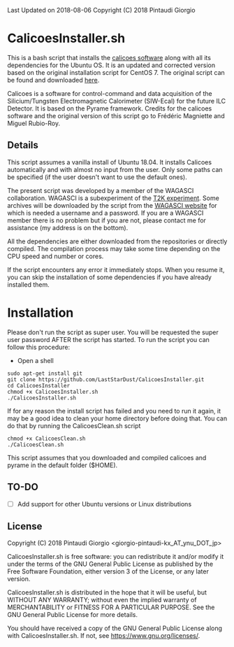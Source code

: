 Last Updated on 2018-08-06
Copyright (C) 2018  Pintaudi Giorgio

# CalicoesInstaller.sh

This is a bash script that installs the [calicoes
software](http://llr.in2p3.fr/sites/pyrame/calicoes/index.html) along
with all its dependencies for the Ubuntu OS. It is an updated and
corrected version based on the original installation script for CentOS
7. The original script can be found and downloaded
[here](http://llr.in2p3.fr/sites/pyrame/calicoes/disclaimer.html).

Calicoes is a software for control-command and data acquisition of the
Silicium/Tungsten Electromagnetic Calorimeter (SIW-Ecal) for the
future ILC Detector. It is based on the Pyrame framework.
Credits for the calicoes software and the original version of this
script go to Frédéric Magniette and Miguel Rubio-Roy.

## Details

This script assumes a vanilla install of Ubuntu 18.04. It installs
Calicoes automatically and with almost no input from the user. Only
some paths can be specified (if the user doesn't want to use the
default ones).

The present script was developed by a member of the WAGASCI
collaboration. WAGASCI is a subexperiment of the [T2K
experiment](http://t2k-experiment.org/). Some archives will be
downloaded by the script from the [WAGASCI
website](https://www-he.scphys.kyoto-u.ac.jp/research/Neutrino/WAGASCI/wiki/dokuwiki/doku.php?id=components:firmware)
for which is needed a username and a password. If you are a WAGASCI
member there is no problem but if you are not, please contact me for
assistance (my address is on the bottom).

All the dependencies are either downloaded from the repositories or directly
compiled. The compilation process may take some time depending on the
CPU speed and number or cores.

If the script encounters any error it immediately stops. When you
resume it, you can skip the installation of some dependencies if you
have already installed them.

# Installation

Please don't run the script as super user. You will be requested the super
user password AFTER the script has started. To run the script you can
follow this procedure:
 - Open a shell
```
sudo apt-get install git
git clone https://github.com/LastStarDust/CalicoesInstaller.git
cd CalicoesInstaller
chmod +x CalicoesInstaller.sh
./CalicoesInstaller.sh
```
If for any reason the install script has failed and you need to run it again,
it may be a good idea to clean your home directory before doing that.
You can do that by running the CalicoesClean.sh script
```
chmod +x CalicoesClean.sh
./CalicoesClean.sh
```
This script assumes that you downloaded and compiled calicoes and pyrame in the
default folder ($HOME).

## TO-DO

 - [ ] Add support for other Ubuntu versions or Linux distributions

## License

Copyright (C) 2018  Pintaudi Giorgio <giorgio-pintaudi-kx_AT_ynu_DOT_jp>

CalicoesInstaller.sh is free software: you can redistribute it and/or modify
it under the terms of the GNU General Public License as published by
the Free Software Foundation, either version 3 of the License, or
any later version.

CalicoesInstaller.sh is distributed in the hope that it will be useful,
but WITHOUT ANY WARRANTY; without even the implied warranty of
MERCHANTABILITY or FITNESS FOR A PARTICULAR PURPOSE.  See the
GNU General Public License for more details.

You should have received a copy of the GNU General Public License
along with CalicoesInstaller.sh.  If not, see <https://www.gnu.org/licenses/>.
